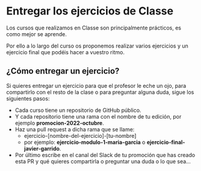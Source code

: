 # Entregar los ejercicios de Classe

Los cursos que realizamos en Classe son principalmente prácticos, es como mejor se aprende.

Por ello a lo largo del curso os proponemos realizar varios ejercicios y un ejercicio final que podéis hacer a vuestro ritmo.

## ¿Cómo entregar un ejercicio?

Si quieres entregar un ejercicio para que el profesor le eche un ojo, para compartirlo con el resto de la clase o para preguntar alguna duda, sigue los siguientes pasos:

- Cada curso tiene un repositorio de GitHub público.
- Y cada repositorio tiene una rama con el nombre de tu edición, por ejemplo **promocion-2022-octubre**.
- Haz una pull request a dicha rama que se llame:
  - ejercicio-[nombre-del-ejercicio]-[tu-nombre]
  - por ejemplo: **ejercicio-modulo-1-maria-garcia** o **ejercicio-final-javier-garrido**.
- Por último escribe en el canal del Slack de tu promoción que has creado esta PR y qué quieres compartirla o preguntar una duda o lo que sea...
